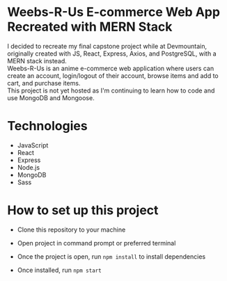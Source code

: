 # Weebs-R-Us E-commerce Web App Recreated with MERN Stack

I decided to recreate my final capstone project while at Devmountain, originally created with JS, React, Express, Axios, and PostgreSQL, with a MERN stack instead.\
Weebs-R-Us is an anime e-commerce web application where users can create an account, login/logout of their account, browse items and add to cart, and purchase items.\
This project is not yet hosted as I'm continuing to learn how to code and use MongoDB and Mongoose.

# Technologies
- JavaScript
- React
- Express
- Node.js
- MongoDB
- Sass

# How to set up this project

* Clone this repository to your machine

* Open project in command prompt or preferred terminal

* Once the project is open, run `npm install` to install dependencies

* Once installed, run `npm start`